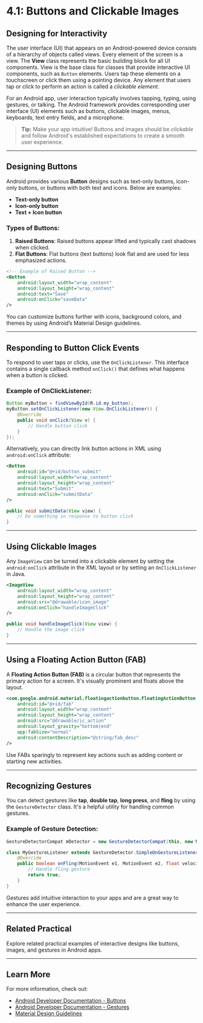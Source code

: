 
# 4.1: Buttons and Clickable Images


## Designing for Interactivity
The user interface (UI) that appears on an Android-powered device consists of a hierarchy of objects called views. Every element of the screen is a view. The **View** class represents the basic building block for all UI components. View is the base class for classes that provide interactive UI components, such as `Button` elements. Users tap these elements on a touchscreen or click them using a pointing device. Any element that users tap or click to perform an action is called a *clickable element*.

For an Android app, user interaction typically involves tapping, typing, using gestures, or talking. The Android framework provides corresponding user interface (UI) elements such as buttons, clickable images, menus, keyboards, text entry fields, and a microphone.

> **Tip:** Make your app intuitive! Buttons and images should be *clickable* and follow Android's established expectations to create a smooth user experience.

---

## Designing Buttons
Android provides various **Button** designs such as text-only buttons, icon-only buttons, or buttons with both text and icons. Below are examples:

- **Text-only button**  
- **Icon-only button**  
- **Text + Icon button**

### Types of Buttons:
1. **Raised Buttons**: Raised buttons appear lifted and typically cast shadows when clicked.
2. **Flat Buttons**: Flat buttons (text buttons) look flat and are used for less emphasized actions.

```xml
<!-- Example of Raised Button -->
<Button
    android:layout_width="wrap_content"
    android:layout_height="wrap_content"
    android:text="Save"
    android:onClick="saveData"
/>
```

You can customize buttons further with icons, background colors, and themes by using Android’s Material Design guidelines.

---

## Responding to Button Click Events
To respond to user taps or clicks, use the `OnClickListener`. This interface contains a single callback method `onClick()` that defines what happens when a button is clicked.

### Example of OnClickListener:
```java
Button myButton = findViewById(R.id.my_button);
myButton.setOnClickListener(new View.OnClickListener() {
    @Override
    public void onClick(View v) {
        // Handle button click
    }
});
```

Alternatively, you can directly link button actions in XML using `android:onClick` attribute:
```xml
<Button
    android:id="@+id/button_submit"
    android:layout_width="wrap_content"
    android:layout_height="wrap_content"
    android:text="Submit"
    android:onClick="submitData"
/>
```

```java
public void submitData(View view) {
    // Do something in response to button click
}
```

---

## Using Clickable Images
Any `ImageView` can be turned into a clickable element by setting the `android:onClick` attribute in the XML layout or by setting an `OnClickListener` in Java.

```xml
<ImageView
    android:layout_width="wrap_content"
    android:layout_height="wrap_content"
    android:src="@drawable/icon_image"
    android:onClick="handleImageClick"
/>
```

```java
public void handleImageClick(View view) {
    // Handle the image click
}
```

---

## Using a Floating Action Button (FAB)
A **Floating Action Button (FAB)** is a circular button that represents the primary action for a screen. It's visually prominent and floats above the layout.

```xml
<com.google.android.material.floatingactionbutton.FloatingActionButton
    android:id="@+id/fab"
    android:layout_width="wrap_content"
    android:layout_height="wrap_content"
    android:src="@drawable/ic_action"
    android:layout_gravity="bottom|end"
    app:fabSize="normal"
    android:contentDescription="@string/fab_desc"
/>
```

Use FABs sparingly to represent key actions such as adding content or starting new activities.

---

## Recognizing Gestures
You can detect gestures like **tap**, **double tap**, **long press**, and **fling** by using the `GestureDetector` class. It's a helpful utility for handling common gestures.

### Example of Gesture Detection:
```java
GestureDetectorCompat mDetector = new GestureDetectorCompat(this, new MyGestureListener());

class MyGestureListener extends GestureDetector.SimpleOnGestureListener {
    @Override
    public boolean onFling(MotionEvent e1, MotionEvent e2, float velocityX, float velocityY) {
        // Handle fling gesture
        return true;
    }
}
```

Gestures add intuitive interaction to your apps and are a great way to enhance the user experience.

---

## Related Practical
Explore related practical examples of interactive designs like buttons, images, and gestures in Android apps.

---

## Learn More
For more information, check out:
- [Android Developer Documentation - Buttons](https://developer.android.com/guide/topics/ui/controls/button)
- [Android Developer Documentation - Gestures](https://developer.android.com/training/gestures)
- [Material Design Guidelines](https://material.io/design/interaction/gestures.html)
